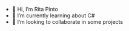 - 👋 Hi, I’m Rita Pinto
- 🌱 I’m currently learning about C#
- 💞️ I’m looking to collaborate in some projects

<!---
al73979/al73979 is a ✨ special ✨ repository because its `README.md` (this file) appears on your GitHub profile.
You can click the Preview link to take a look at your changes.
--->
